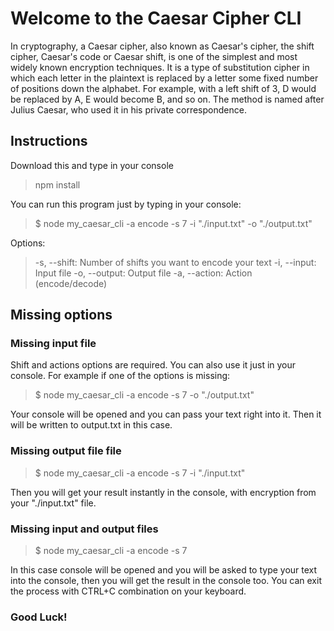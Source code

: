 # Welcome to the Caesar Cipher CLI

In cryptography, a Caesar cipher, also known as Caesar's cipher, the shift cipher, Caesar's code or Caesar shift, is one of the simplest and most widely known encryption techniques. It is a type of substitution cipher in which each letter in the plaintext is replaced by a letter some fixed number of positions down the alphabet. For example, with a left shift of 3, D would be replaced by A, E would become B, and so on. The method is named after Julius Caesar, who used it in his private correspondence.

## Instructions

Download this and type in your console

> npm install

You can run this program just by typing in your console:

> $ node my_caesar_cli -a encode -s 7 -i "./input.txt" -o "./output.txt"

Options:

> -s, --shift: Number of shifts you want to encode your text
> -i, --input: Input file
> -o, --output: Output file
> -a, --action: Action (encode/decode)

## Missing options

### Missing input file

Shift and actions options are required. You can also use it just in your console. For example if one of the options is missing:

> $ node my_caesar_cli -a encode -s 7 -o "./output.txt"

Your console will be opened and you can pass your text right into it. Then it will be written to output.txt in this case.

### Missing output file file

> $ node my_caesar_cli -a encode -s 7 -i "./input.txt"

Then you will get your result instantly in the console, with encryption from your "./input.txt" file.

### Missing input and output files

> $ node my_caesar_cli -a encode -s 7

In this case console will be opened and you will be asked to type your text into the console, then you will get the result in the console too. You can exit the process with CTRL+C combination on your keyboard.

### Good Luck!
